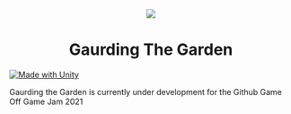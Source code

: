 <div align="center">
    <img src="Assets/UI Assets/Title.png">
    <h1>Gaurding The Garden</h1>
</div align="center">

[![Made with Unity](https://img.shields.io/badge/Made%20with-Unity-57b9d3.svg?style=for-the-badge&logo=unity)](https://unity3d.com)

Gaurding the Garden is currently under development for the Github Game Off Game Jam 2021
